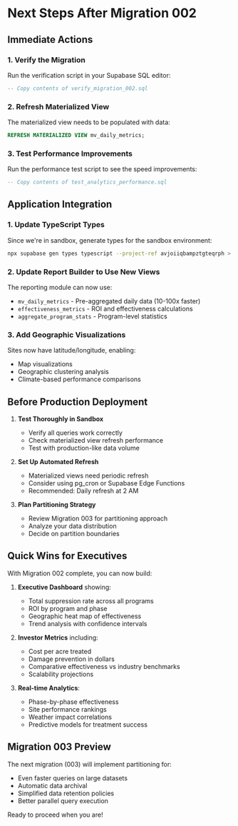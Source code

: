 # Next Steps After Migration 002

## Immediate Actions

### 1. Verify the Migration
Run the verification script in your Supabase SQL editor:
```sql
-- Copy contents of verify_migration_002.sql
```

### 2. Refresh Materialized View
The materialized view needs to be populated with data:
```sql
REFRESH MATERIALIZED VIEW mv_daily_metrics;
```

### 3. Test Performance Improvements
Run the performance test script to see the speed improvements:
```sql
-- Copy contents of test_analytics_performance.sql
```

## Application Integration

### 1. Update TypeScript Types
Since we're in sandbox, generate types for the sandbox environment:
```bash
npx supabase gen types typescript --project-ref avjoiiqbampztgteqrph > src/types/supabase-sandbox.ts
```

### 2. Update Report Builder to Use New Views
The reporting module can now use:
- `mv_daily_metrics` - Pre-aggregated daily data (10-100x faster)
- `effectiveness_metrics` - ROI and effectiveness calculations
- `aggregate_program_stats` - Program-level statistics

### 3. Add Geographic Visualizations
Sites now have latitude/longitude, enabling:
- Map visualizations
- Geographic clustering analysis
- Climate-based performance comparisons

## Before Production Deployment

1. **Test Thoroughly in Sandbox**
   - Verify all queries work correctly
   - Check materialized view refresh performance
   - Test with production-like data volume

2. **Set Up Automated Refresh**
   - Materialized views need periodic refresh
   - Consider using pg_cron or Supabase Edge Functions
   - Recommended: Daily refresh at 2 AM

3. **Plan Partitioning Strategy**
   - Review Migration 003 for partitioning approach
   - Analyze your data distribution
   - Decide on partition boundaries

## Quick Wins for Executives

With Migration 002 complete, you can now build:

1. **Executive Dashboard** showing:
   - Total suppression rate across all programs
   - ROI by program and phase
   - Geographic heat map of effectiveness
   - Trend analysis with confidence intervals

2. **Investor Metrics** including:
   - Cost per acre treated
   - Damage prevention in dollars
   - Comparative effectiveness vs industry benchmarks
   - Scalability projections

3. **Real-time Analytics**:
   - Phase-by-phase effectiveness
   - Site performance rankings
   - Weather impact correlations
   - Predictive models for treatment success

## Migration 003 Preview

The next migration (003) will implement partitioning for:
- Even faster queries on large datasets
- Automatic data archival
- Simplified data retention policies
- Better parallel query execution

Ready to proceed when you are!